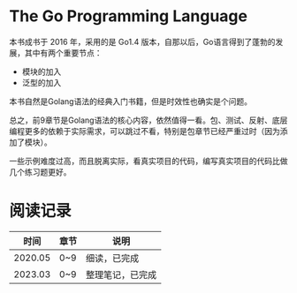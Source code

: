 # The Go Programming Language

本书成书于 2016 年，采用的是 Go1.4 版本，自那以后，Go语言得到了蓬勃的发展，其中有两个重要节点：

- 模块的加入
- 泛型的加入

本书自然是Golang语法的经典入门书籍，但是时效性也确实是个问题。

总之，前9章节是Golang语法的核心内容，依然值得一看。包、测试、反射、底层编程更多的依赖于实际需求，可以跳过不看，特别是包章节已经严重过时（因为添加了模块）。

一些示例难度过高，而且脱离实际，看真实项目的代码，编写真实项目的代码比做几个练习题更好。

# 阅读记录

| 时间 | 章节 | 说明 |
| ---- | ---- | ---- |
| 2020.05 | 0~9 | 细读，已完成 |
| 2023.03 | 0~9 | 整理笔记，已完成 |